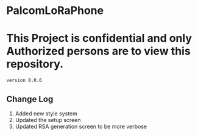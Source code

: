 # PalcomLoRaPhone
<h1><b>This Project is confidential and only Authorized persons are to view this repository.</b></h1>
<code>version 0.0.6</code>

<h2>Change Log</h2>
<ol>
<li>Added new style system</li>
<li>Updated the setup screen</li>
<li>Updated RSA generation screen to be more verbose</li>
<ol>
